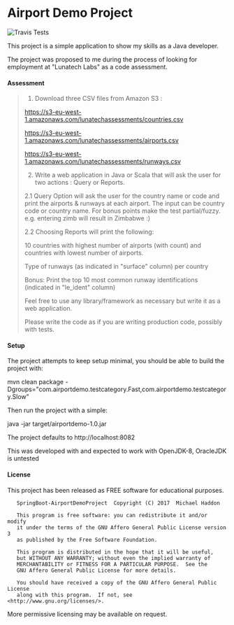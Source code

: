 # Airport Demo Project
![Travis Tests](https://travis-ci.org/mhaddon/SpringBoot-AirportDemoProject.svg?branch=master)

This project is a simple application to show my skills as a Java developer.

The project was proposed to me during the process of looking for employment at "Lunatech Labs" as a code assessment.

#### Assessment

> 1. Download three CSV files from Amazon S3 :
>
> https://s3-eu-west-1.amazonaws.com/lunatechassessments/countries.csv
>
> https://s3-eu-west-1.amazonaws.com/lunatechassessments/airports.csv
>
> https://s3-eu-west-1.amazonaws.com/lunatechassessments/runways.csv
>
> 2. Write a web application in Java or Scala that will ask the user for two actions : Query or Reports.
>
> 2.1 Query Option will ask the user for the country name or code and print the airports & runways at each airport. The input can be country code or country name. For bonus points make the test partial/fuzzy. e.g. entering zimb will result in Zimbabwe :)
>
> 2.2 Choosing Reports will print the following:
>
> 10 countries with highest number of airports (with count) and countries with lowest number of airports.
>
> Type of runways (as indicated in "surface" column) per country
>
> Bonus: Print the top 10 most common runway identifications (indicated in "le_ident" column)
>
> Feel free to use any library/framework as necessary but write it as a web application.
>
> Please write the code as if you are writing production code, possibly with tests.

#### Setup

The project attempts to keep setup minimal, you should be able to build the project with:

mvn clean package -Dgroups="com.airportdemo.testcategory.Fast,com.airportdemo.testcategory.Slow"

Then run the project with a simple:

java -jar target/airportdemo-1.0.jar

The project defaults to http://localhost:8082

This was developed with and expected to work with OpenJDK-8, OracleJDK is untested


#### License
This project has been released as FREE software for educational purposes.
```
   SpringBoot-AirportDemoProject  Copyright (C) 2017  Michael Haddon

   This program is free software: you can redistribute it and/or modify
   it under the terms of the GNU Affero General Public License version 3
   as published by the Free Software Foundation.

   This program is distributed in the hope that it will be useful,
   but WITHOUT ANY WARRANTY; without even the implied warranty of
   MERCHANTABILITY or FITNESS FOR A PARTICULAR PURPOSE.  See the
   GNU Affero General Public License for more details.

   You should have received a copy of the GNU Affero General Public License
   along with this program.  If not, see <http://www.gnu.org/licenses/>.
```
More permissive licensing may be available on request.